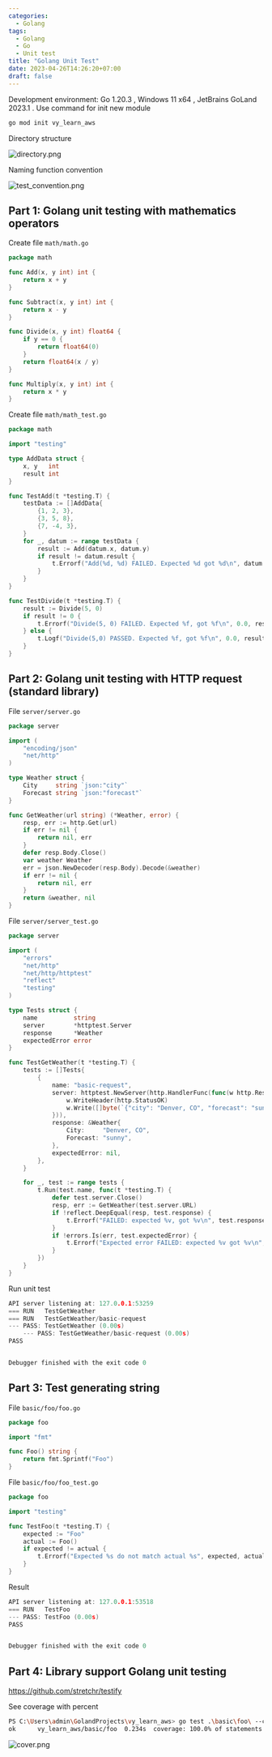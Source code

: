 ```yaml
---
categories:
  - Golang
tags:
  - Golang
  - Go
  - Unit test
title: "Golang Unit Test"
date: 2023-04-26T14:26:20+07:00
draft: false
---
```


Development environment: Go 1.20.3 , Windows 11 x64 , JetBrains GoLand 2023.1 . Use command for init new module

```bash
go mod init vy_learn_aws
```

Directory structure

![directory.png](/img/go_unit_test/directory_test.png)

Naming function convention

![test_convention.png](/img/go_unit_test/test_convention.png)


## Part 1: Golang unit testing with mathematics operators

Create file `math/math.go`

```go
package math

func Add(x, y int) int {
	return x + y
}

func Subtract(x, y int) int {
	return x - y
}

func Divide(x, y int) float64 {
	if y == 0 {
		return float64(0)
	}
	return float64(x / y)
}

func Multiply(x, y int) int {
	return x * y
}
```

Create file `math/math_test.go`

```go
package math

import "testing"

type AddData struct {
	x, y   int
	result int
}

func TestAdd(t *testing.T) {
	testData := []AddData{
		{1, 2, 3},
		{3, 5, 8},
		{7, -4, 3},
	}
	for _, datum := range testData {
		result := Add(datum.x, datum.y)
		if result != datum.result {
			t.Errorf("Add(%d, %d) FAILED. Expected %d got %d\n", datum.x, datum.y, datum.result, result)
		}
	}
}

func TestDivide(t *testing.T) {
	result := Divide(5, 0)
	if result != 0 {
		t.Errorf("Divide(5, 0) FAILED. Expected %f, got %f\n", 0.0, result)
	} else {
		t.Logf("Divide(5,0) PASSED. Expected %f, got %f\n", 0.0, result)
	}
}
```

## Part 2: Golang unit testing with HTTP request (standard library)

File `server/server.go`

```go
package server

import (
	"encoding/json"
	"net/http"
)

type Weather struct {
	City     string `json:"city"`
	Forecast string `json:"forecast"`
}

func GetWeather(url string) (*Weather, error) {
	resp, err := http.Get(url)
	if err != nil {
		return nil, err
	}
	defer resp.Body.Close()
	var weather Weather
	err = json.NewDecoder(resp.Body).Decode(&weather)
	if err != nil {
		return nil, err
	}
	return &weather, nil
}
```

File `server/server_test.go`

```go
package server

import (
	"errors"
	"net/http"
	"net/http/httptest"
	"reflect"
	"testing"
)

type Tests struct {
	name          string
	server        *httptest.Server
	response      *Weather
	expectedError error
}

func TestGetWeather(t *testing.T) {
	tests := []Tests{
		{
			name: "basic-request",
			server: httptest.NewServer(http.HandlerFunc(func(w http.ResponseWriter, r *http.Request) {
				w.WriteHeader(http.StatusOK)
				w.Write([]byte(`{"city": "Denver, CO", "forecast": "sunny"}`))
			})),
			response: &Weather{
				City:     "Denver, CO",
				Forecast: "sunny",
			},
			expectedError: nil,
		},
	}

	for _, test := range tests {
		t.Run(test.name, func(t *testing.T) {
			defer test.server.Close()
			resp, err := GetWeather(test.server.URL)
			if !reflect.DeepEqual(resp, test.response) {
				t.Errorf("FAILED: expected %v, got %v\n", test.response, resp)
			}
			if !errors.Is(err, test.expectedError) {
				t.Errorf("Expected error FAILED: expected %v got %v\n", test.expectedError, err)
			}
		})
	}
}
```

Run unit test

```go
API server listening at: 127.0.0.1:53259
=== RUN   TestGetWeather
=== RUN   TestGetWeather/basic-request
--- PASS: TestGetWeather (0.00s)
    --- PASS: TestGetWeather/basic-request (0.00s)
PASS


Debugger finished with the exit code 0
```

## Part 3: Test generating string

File `basic/foo/foo.go`

```go
package foo

import "fmt"

func Foo() string {
	return fmt.Sprintf("Foo")
}
```

File `basic/foo/foo_test.go`

```go
package foo

import "testing"

func TestFoo(t *testing.T) {
	expected := "Foo"
	actual := Foo()
	if expected != actual {
		t.Errorf("Expected %s do not match actual %s", expected, actual)
	}
}
```

Result

```go
API server listening at: 127.0.0.1:53518
=== RUN   TestFoo
--- PASS: TestFoo (0.00s)
PASS


Debugger finished with the exit code 0
```

## Part 4: Library support Golang unit testing

https://github.com/stretchr/testify

See coverage with percent

```bash
PS C:\Users\admin\GolandProjects\vy_learn_aws> go test .\basic\foo\ --coverprofile=vy.out           
ok      vy_learn_aws/basic/foo  0.234s  coverage: 100.0% of statements
```

![cover.png](/img/go_unit_test/cover.png)
